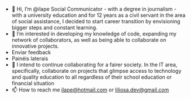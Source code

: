 - 👋 Hi, I’m @ilape Social Communicator - with a degree in journalism - with a university education and for 12 years as a civil servant in the area of social assistance, I decided to start
  career transition by envisioning bigger steps and constant learning.
- 👀 I’m interested in developing my knowledge of code, expanding my network of collaborators, as well as being able to collaborate on innovative projects.
- Enviar feedback
- Painéis laterais
- 💞️ I intend to continue collaborating for a fairer society. In the IT area, specifically, collaborate on projects that glimpse access to technology and quality education to all regardless of their school education or financial situation 
- 📫 How to reach me ilape@hotmail.com or liliosa.dev@gmail.com

<!---
ilape/ilape is a ✨ special ✨ repository because its `README.md` (this file) appears on your GitHub profile.
You can click the Preview link to take a look at your changes.
--->
